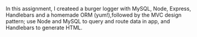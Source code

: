 In this assignment, I createed a burger logger with MySQL, Node, Express, Handlebars and a homemade ORM (yum!),followed by the MVC design pattern; use Node and MySQL to query and route data in  app, and Handlebars to generate  HTML.